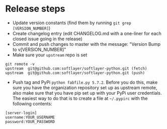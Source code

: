 # Release steps

* Update version constants (find them by running `git grep [VERSION_NUMBER]`)
* Create changelog entry (edit CHANGELOG.md with a one-liner for each closed issue going in the release)
* Commit and push changes to master with the message: "Version Bump to v[VERSION_NUMBER]"
* Make sure your `upstream` repo is set
```
git remote -v
upstream  git@github.com:softlayer/softlayer-python.git (fetch)
upstream  git@github.com:softlayer/softlayer-python.git (push)
```
* Push tag and PyPi `python fabfile.py 5.7.2`. Before you do this, make sure you have the organization repository set up as upstream remote, also make sure that you have pip set up with your PyPi user credentials. The easiest way to do that is to create a file at `~/.pypirc` with the following contents:

 ```
[server-login]
username:YOUR_USERNAME
password:YOUR_PASSWORD
 ```
